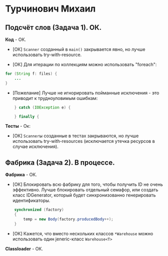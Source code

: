 # Турчинович Михаил

## Подсчёт слов (Задача 1). ОК.

**Код** - ОК.

- [ОК] `Scanner` созданный в `main()` закрывается явно, но лучше использовать try-with-resource.

- [ОК] Для итерации по коллекциям можно использовать "foreach":
```Java
for (String f: files) {
	...
}
```

- [Пожелание] Лучше не игнорировать пойманные исключения - это приводит к трудноуловимым ошибкам:
```Java
	} catch (IOException e) {

	} finally {
```



**Тесты** - Ок:

- [ОК] `Scanner`ы созданные в тестах закрываются, но лучше использовать try-with-resources
(исключается утечка ресурсов в случае исключения).

## Фабрика (Задача 2). В процессе.

**Фабрика** - ОК.

- [ОК] Блокировать всю фабрику для того, чтобы получить ID не очень эффективно.
Лучше блокировать отдельный семафор, или создать класс IDGenerator, который будет синхронизованно генерировать идентификаторы.
```Java
	synchronized (factory)
	{
		temp = new Body(factory.producedBody++);
	}
```

- [ОК] Кажется, что вместо нескольких классов `*Warehouse` можно использовать один jeneric-класс `Warehouse<T>`

**Classloader** - ОК.
